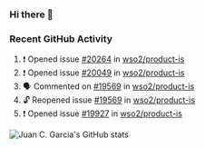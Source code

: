 ### Hi there 👋

<!--
**jcgarciaa/jcgarciaa** is a ✨ _special_ ✨ repository because its `README.md` (this file) appears on your GitHub profile.

Here are some ideas to get you started:

- 🔭 I’m currently working on ...
- 🌱 I’m currently learning ...
- 👯 I’m looking to collaborate on ...
- 🤔 I’m looking for help with ...
- 💬 Ask me about ...
- 📫 How to reach me: ...
- 😄 Pronouns: ...
- ⚡ Fun fact: ...
-->

### Recent GitHub Activity

<!--START_SECTION:activity-->
1. ❗ Opened issue [#20264](https://github.com/wso2/product-is/issues/20264) in [wso2/product-is](https://github.com/wso2/product-is)
2. ❗ Opened issue [#20049](https://github.com/wso2/product-is/issues/20049) in [wso2/product-is](https://github.com/wso2/product-is)
3. 🗣 Commented on [#19569](https://github.com/wso2/product-is/issues/19569#issuecomment-1979175119) in [wso2/product-is](https://github.com/wso2/product-is)
4. 🔓 Reopened issue [#19569](https://github.com/wso2/product-is/issues/19569) in [wso2/product-is](https://github.com/wso2/product-is)
5. ❗ Opened issue [#19927](https://github.com/wso2/product-is/issues/19927) in [wso2/product-is](https://github.com/wso2/product-is)
<!--END_SECTION:activity-->

![Juan C. Garcia's GitHub stats](https://github-readme-stats.vercel.app/api?username=jcgarciaa&count_private=true&show_icons=true&hide_border=true)